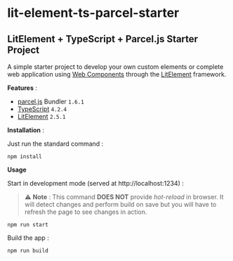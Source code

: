 # lit-element-ts-parcel-starter

## LitElement + TypeScript + Parcel.js Starter Project

A simple starter project to develop your own custom elements or complete web application using [Web Components](https://www.webcomponents.org/) through the [LitElement](https://lit.dev/) framework.

**Features** :

- [parcel.js](https://parceljs.org/) Bundler `1.6.1`
- [TypeScript](https://www.typescriptlang.org/) `4.2.4`
- [LitElement](https://lit.dev/) `2.5.1`

**Installation** :

Just run the standard command :

`npm install`

**Usage**

Start in development mode (served at http://localhost:1234) :

> :warning: **Note** : This command **DOES NOT** provide *hot-reload* in browser. It will detect changes and perform build on save but you will have to refresh the page to see changes in action.

`npm run start`

Build the app :

`npm run build`
